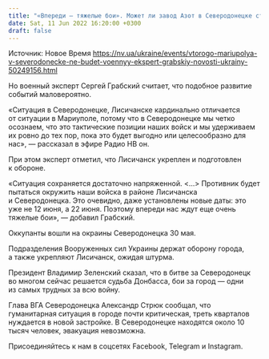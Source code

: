 ```yaml
---
title: "«Впереди — тяжелые бои». Может ли завод Азот в Северодонецке стать для военных второй мариупольской Азовсталью — военный эксперт"
date: Sat, 11 Jun 2022 16:20:00 +0300
draft: false
---
```

Источник: Новое Время https://nv.ua/ukraine/events/vtorogo-mariupolya-v-severodonecke-ne-budet-voennyy-ekspert-grabskiy-novosti-ukrainy-50249156.html


Но военный эксперт Сергей Грабский считает, что подобное развитие событий маловероятно.

«Ситуация в Северодонецке, Лисичанске кардинально отличается от ситуации в Мариуполе, потому что в Северодонецке мы четко осознаем, что это тактические позиции наших войск и мы удерживаем их ровно до тех пор, пока это будет выгодно или целесообразно для нас», — рассказал в эфире Радио НВ он.

При этом эксперт отметил, что Лисичанск укреплен и подготовлен к обороне.

«Ситуация сохраняется достаточно напряженной. <...> Противник будет пытаться окружить наши войска в районе Лисичанска и Северодонецка. Это очевидно, даже установлены новые даты: это уже не 12 июня, а 22 июня. Поэтому впереди нас ждут еще очень тяжелые бои», — добавил Грабский.

Оккупанты вошли на окраины Северодонецка 30 мая.

Подразделения Вооруженных сил Украины держат оборону города, а также укрепляют Лисичанск, ожидая штурма.

Президент Владимир Зеленский сказал, что в битве за Северодонецк во многом сейчас решается судьба Донбасса, бои за город — одни из самых трудных за всю войну.

Глава ВГА Северодонецка Александр Стрюк сообщал, что гуманитарная ситуация в городе почти критическая, треть кварталов нуждается в новой застройке. В Северодонецке находятся около 10 тысяч человек, эвакуация невозможна.

Присоединяйтесь к нам в соцсетях Facebook, Telegram и Instagram.

